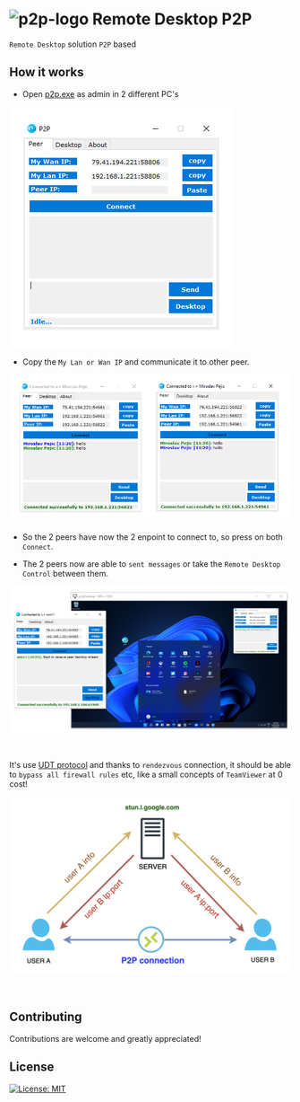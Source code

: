 # ![p2p-logo](ico/p2p.ico) Remote Desktop P2P

`Remote Desktop` solution `P2P` based

## How it works

- Open [p2p.exe](p2pconn/bin/Release/p2p.exe) as admin in 2 different PC's

![p2p-exe](img/p2p_exe.png)

- Copy the `My Lan or Wan IP` and communicate it to other peer.

![p2p-connection](img/p2p_connection.png)

- So the 2 peers have now the 2 enpoint to connect to, so press on both `Connect`.

- The 2 peers now are able to `sent messages` or take the `Remote Desktop Control` between them.

![p2p-desktop](img/p2p_remote_desktop.png)

</br >

It's use [UDT protocol](https://en.wikipedia.org/wiki/UDP-based_Data_Transfer_Protocol)
and thanks to `rendezvous` connection, it should be able to `bypass all firewall rules` etc, like a small concepts of `TeamViewer` at 0 cost!

![p2p-p2p](img/p2p_schema.png)

</br >

## Contributing

Contributions are welcome and greatly appreciated!

## License

[![License: MIT](https://img.shields.io/badge/License-MIT-blue.svg?style=for-the-badge)](LICENSE)
